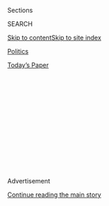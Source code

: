 <div id="app">

<div>

<div>

<div>

<div class="NYTAppHideMasthead css-1q2w90k e1suatyy0">

<div class="section css-ui9rw0 e1suatyy2">

<div class="css-eph4ug er09x8g0">

<div class="css-6n7j50">

</div>

<span class="css-1dv1kvn">Sections</span>

<div class="css-10488qs">

<span class="css-1dv1kvn">SEARCH</span>

</div>

[Skip to content](#site-content)[Skip to site
index](#site-index)

</div>

<div id="masthead-section-label" class="css-1wr3we4 eaxe0e00">

[Politics](https://www.nytimes.com/section/politics)

</div>

<div class="css-10698na e1huz5gh0">

</div>

</div>

<div id="masthead-bar-one" class="section hasLinks css-15hmgas e1csuq9d3">

<div class="css-uqyvli e1csuq9d0">

</div>

<div class="css-1uqjmks e1csuq9d1">

</div>

<div class="css-9e9ivx">

[](https://myaccount.nytimes.com/auth/login?response_type=cookie&client_id=vi)

</div>

<div class="css-1bvtpon e1csuq9d2">

[Today’s
Paper](https://www.nytimes.com/section/todayspaper)

</div>

</div>

</div>

</div>

<div data-aria-hidden="false">

<div id="site-content" data-role="main">

<div>

<div class="css-1aor85t" style="opacity:0.000000001;z-index:-1;visibility:hidden">

<div class="css-1hqnpie">

<div class="css-epjblv">

<span class="css-17xtcya">[Politics](/section/politics)</span><span class="css-x15j1o">|</span><span class="css-fwqvlz">For
Trump, Three Decades of Chasing Deals in
Russia</span>

</div>

<div class="css-k008qs">

<div class="css-1iwv8en">

<span class="css-18z7m18"></span>

<div>

</div>

</div>

<span class="css-1n6z4y">https://nyti.ms/2jRJFLZ</span>

<div class="css-1705lsu">

<div class="css-4xjgmj">

<div class="css-4skfbu" data-role="toolbar" data-aria-label="Social Media Share buttons, Save button, and Comments Panel with current comment count" data-testid="share-tools">

  - 
  - 
  - 
  - 
    
    <div class="css-6n7j50">
    
    </div>

  - 

</div>

</div>

</div>

</div>

</div>

</div>

<div id="NYT_TOP_BANNER_REGION" class="css-13pd83m">

</div>

<div id="top-wrapper" class="css-1sy8kpn">

<div id="top-slug" class="css-l9onyx">

Advertisement

</div>

[Continue reading the main
story](#after-top)

<div class="ad top-wrapper" style="text-align:center;height:100%;display:block;min-height:250px">

<div id="top" class="place-ad" data-position="top" data-size-key="top">

</div>

</div>

<div id="after-top">

</div>

</div>

<div id="sponsor-wrapper" class="css-1hyfx7x">

<div id="sponsor-slug" class="css-19vbshk">

Supported by

</div>

[Continue reading the main
story](#after-sponsor)

<div id="sponsor" class="ad sponsor-wrapper" style="text-align:center;height:100%;display:block">

</div>

<div id="after-sponsor">

</div>

</div>

<div class="css-1vkm6nb ehdk2mb0">

# For Trump, Three Decades of Chasing Deals in Russia

</div>

<div class="css-79elbk" data-testid="photoviewer-wrapper">

<div class="css-z3e15g" data-testid="photoviewer-wrapper-hidden">

</div>

<div class="css-1a48zt4 ehw59r15" data-testid="photoviewer-children">

![<span class="css-16f3y1r e13ogyst0" data-aria-hidden="true">Donald J.
Trump, a co-owner of the Miss Universe contest at the time, at an
after-party for the 2013 pageant in Moscow. He also used the visit to
Moscow to discuss development
deals.</span><span class="css-cnj6d5 e1z0qqy90" itemprop="copyrightHolder"><span class="css-1ly73wi e1tej78p0">Credit...</span><span><span>Stoyan
Vassev/Reuters</span></span></span>](https://static01.nyt.com/images/2017/01/14/us/15RUSSIA1/15RUSSIA1-articleLarge.jpg?quality=75&auto=webp&disable=upscale)

</div>

</div>

<div class="css-xt80pu e12qa4dv0">

<div class="css-18e8msd">

<div class="css-vp77d3 epjyd6m0">

<div class="css-1baulvz">

By [<span class="css-1baulvz" itemprop="name">Megan
Twohey</span>](https://www.nytimes.com/by/megan-twohey) and
[<span class="css-1baulvz last-byline" itemprop="name">Steve
Eder</span>](http://www.nytimes.com/by/steve-eder)

</div>

</div>

  - Jan. 16,
    2017

  - 
    
    <div class="css-4xjgmj">
    
    <div class="css-d8bdto" data-role="toolbar" data-aria-label="Social Media Share buttons, Save button, and Comments Panel with current comment count" data-testid="share-tools">
    
      - 
      - 
      - 
      - 
        
        <div class="css-6n7j50">
        
        </div>
    
      - 
    
    </div>
    
    </div>

</div>

</div>

<div class="section meteredContent css-1r7ky0e" name="articleBody" itemprop="articleBody">

<div class="css-1fanzo5 StoryBodyCompanionColumn">

<div class="css-53u6y8">

It was 2005, and Felix Sater, a Russian immigrant, was back in Moscow
pursuing an ambitious plan to build a Trump tower on the site of an old
pencil factory along the Moscow River that would offer hotel rooms,
condominiums and commercial office space.

Letters of intent had been signed and square footage was being analyzed.
“There was an opportunity to explore building Trump towers
internationally,” said Mr. Sater, who worked for a New York-based
development company that was a partner with Donald J. Trump on a variety
of deals during that decade. “And Russia was one of those countries.”

The president-elect’s favorable comments about President Vladimir V.
Putin of Russia and the conclusion of United States intelligence
officials that Moscow acted to help Mr. Trump’s campaign have focused
attention on Mr. Trump’s business interests in Russia. Asked about the
issue at his news conference last week, Mr. Trump was emphatic on one
point: “I have no dealings with Russia.” And he repeated, “I have no
deals that could happen in Russia because we’ve stayed away.”

The project on the old pencil factory site ultimately fizzled. And by
the time Mr. Trump entered the presidential race, he had failed to get
any real estate development off the ground in Russia. But it was not for
lack of trying.

</div>

</div>

<div class="css-1fanzo5 StoryBodyCompanionColumn">

<div class="css-53u6y8">

Mr. Trump repeatedly sought business in Russia as far back as 1987, when
he traveled there to explore building a hotel. He applied for his
trademark in the country as early as 1996. And his children and
associates have appeared in Moscow over and over in search of joint
ventures, meeting with developers and government officials.

During a trip in 2006, Mr. Sater and two of Mr. Trump’s children, Donald
Jr. and Ivanka, stayed at the historic Hotel National Moscow opposite
the Kremlin, connecting with potential partners over the course of
several days.

As recently as 2013, Mr. Trump himself was in Moscow. He had sold
Russian real estate developers the right to host his Miss Universe
pageant that year, and he used the visit as a chance to discuss
development deals, writing on Twitter at the time: “TRUMP TOWER-MOSCOW
is
next.”

</div>

</div>

<div style="max-width:100%;margin:0 auto">

<div class="css-17dprlf" data-id="100000004870264" data-slug="trump-hopes-moscow-hotels-fail" style="max-width:300px">

</div>

</div>

<div class="css-1fanzo5 StoryBodyCompanionColumn">

<div class="css-53u6y8">

As the Russian market opened up in the post-Soviet era, Mr. Trump and
his partners pursued Russians who were newly flush with cash to buy
apartments in Trump Towers in New York and Florida, sales that he
boasted about in a 2014 interview. “I know the Russians better than
anybody,” Mr. Trump told Michael D’Antonio, a Trump
[biographer](http://www.michaeldantonio.net/?page_id=160) who shared
unpublished interview transcripts with The New York Times.

</div>

</div>

<div class="css-1fanzo5 StoryBodyCompanionColumn">

<div class="css-53u6y8">

Seeking deals in Russia became part of a broader strategy to expand the
Trump brand worldwide. By the mid-2000s, Mr. Trump was transitioning to
mostly licensing his name to hotel, condominium and commercial towers
rather than building or investing in real estate himself. He discovered
that his name was especially attractive in developing countries where
the rising rich aspired to the type of ritzy glamour he personified.

While he nailed down ventures in the Philippines, India and elsewhere,
closing deals in Russia proved challenging. In 2008, Donald Trump Jr.
praised the opportunities in Russia, but also called it a “scary place”
to do business because of corruption and legal complications.

Mr. Sater said that American hotel chains that had moved into Russia did
so with straightforward agreements to manage hotels that other partners
owned. Mr. Trump, by contrast, was pursuing developments that included
residential or commercial offerings in which he would take a cut of
sales, terms that Russians were reluctant to embrace.

Even so, Mr. Trump said his efforts put him in contact with powerful
people there. “I called it my weekend in Moscow,” Mr. Trump said of his
2013 trip to Moscow during a September 2015 interview on “The Hugh
Hewitt Show.” He added: “I was with the top-level people, both oligarchs
and generals, and top of the government people. I can’t go further than
that, but I will tell you that I met the top people, and the
relationship was extraordinary.”

When asked about Mr. Trump’s claim that he had “stayed away” from
Russia, Alan Garten, general counsel for the Trump Organization, said it
was a fair characterization given that none of the development
opportunities ever materialized. Mr. Trump’s interest in Russia, he
said, was no different from his attraction to other emerging markets in
which he investigated possible ventures. Mr. Garten did not respond to
questions about whom Mr. Trump met with in Moscow in 2013 and what was
discussed.

## Stalking Deals

Ted Liebman, an architect based in New York, got the call in 1996. Mr.
Trump and Liggett-Ducat, an American tobacco company that owned property
in Moscow, wanted to build a high-end residential development near an
old Russian Olympic stadium. As they prepared to meet with officials in
Moscow, they needed sketches of the Trump tower they envisioned.

The architect scrambled to meet the request, handing over plans to Mr.
Trump at his Manhattan office. “I hope we can do this,” Mr. Liebman
recalled Mr. Trump telling him.

</div>

</div>

<div class="css-1fanzo5 StoryBodyCompanionColumn">

<div class="css-53u6y8">

Soon after, Mr. Trump was in Russia, promoting the proposal and singing
the praises of the Russian market.

“I’ve seen cities all over the world. Some I’ve liked, some I haven’t,”
Mr. Trump said at a news conference in Moscow in 1996, according to The
Moscow Times. But he added that he didn’t think he had ever been “as
impressed with the potential of a city as I have been with Moscow.”

Mr. Trump had been eyeing the potential for nearly a decade, expressing
interest to government officials ranging from the Soviet leader Mikhail
S. Gorbachev (they first met in Washington in 1987) to the military
figure Alexander Lebed.

</div>

</div>

<div class="css-79elbk" data-testid="photoviewer-wrapper">

<div class="css-z3e15g" data-testid="photoviewer-wrapper-hidden">

</div>

<div class="css-1a48zt4 ehw59r15" data-testid="photoviewer-children">

![<span class="css-16f3y1r e13ogyst0" data-aria-hidden="true">The 2013
Miss Universe pageant in Moscow. Mr. Trump sold Russian real estate
developers the right to host his Miss Universe pageant that
year.</span><span class="css-cnj6d5 e1z0qqy90" itemprop="copyrightHolder"><span class="css-1ly73wi e1tej78p0">Credit...</span><span>Maxim
Shemetov/Reuters</span></span>](https://static01.nyt.com/images/2017/01/14/us/17RUSSIA1/15RUSSIA5-articleLarge.jpg?quality=75&auto=webp&disable=upscale)

</div>

</div>

<div class="css-1fanzo5 StoryBodyCompanionColumn">

<div class="css-53u6y8">

The 1996 project never materialized, but by then Mr. Trump was already
well known in Russia. Moscow was in the midst of a construction boom,
which transformed the capital from a drab, post-Soviet expanse into a
sparkly modern city.

Yuri M. Luzhkov, Moscow’s mayor at the time, said in an interview that
he had met with Mr. Trump and showed him plans for a massive underground
shopping mall just outside the Kremlin gates. Mr. Trump suggested
connecting it to the Metro, “a very important observation,” Mr. Luzhkov
said. Today, visitors to the Okhotny Ryad shopping center can go
straight from the Metro to the Calvin Klein store without venturing into
the cold.

In the following years, Mr. Trump’s pursuit of Russia was strengthened
by a growing circle of partners and associates in Canada and the United
States who had roots in the region. Among them were Tevfik Arif, a
former Soviet-era commerce official originally from Kazakhstan who
founded a development company called the Bayrock Group, and Mr. Sater, a
partner in the firm, who had moved to New York from Russia as a child.

</div>

</div>

<div class="css-1fanzo5 StoryBodyCompanionColumn">

<div class="css-53u6y8">

Bayrock was in Trump Tower, two floors below the Trump Organization.
While working to take Trump-branded towers to Arizona, Florida and New
York’s SoHo neighborhood, Bayrock also began scouting for deals in
Russia and other countries.

“We looked at some very, very large properties in Russia,” Mr. Sater
said. “Think of a large Vegas high-rise.”

When Mr. Sater traveled to Moscow with Ivanka and Donald Trump Jr. to
meet with developers in 2006, he said their attitude could be summarized
as “nice, big city, great. Let’s do a deal here.”

Mr. Trump continued to work with Mr. Sater even after his role in a huge
stock manipulation scheme involving Mafia figures and Russian criminals
was revealed; Mr. Sater pleaded guilty and served as a government
informant.

</div>

</div>

<div class="css-79elbk" data-testid="photoviewer-wrapper">

<div class="css-z3e15g" data-testid="photoviewer-wrapper-hidden">

</div>

<div class="css-1a48zt4 ehw59r15" data-testid="photoviewer-children">

<div class="css-1xdhyk6 erfvjey0">

<span class="css-1ly73wi e1tej78p0">Image</span>

<div class="css-zjzyr8">

<div data-testid="lazyimage-container" style="height:257.77777777777777px">

</div>

</div>

</div>

<span class="css-16f3y1r e13ogyst0" data-aria-hidden="true">Mr. Trump
with Tevfik Arif, center, and Felix Sater at the Trump SoHo launch party
in 2007. Mr. Trump discussed deals in Russia with their development
company, the Bayrock Group, but they never
materialized.</span><span class="css-cnj6d5 e1z0qqy90" itemprop="copyrightHolder"><span class="css-1ly73wi e1tej78p0">Credit...</span><span>Mark
Von Holden/WireImage</span></span>

</div>

</div>

<div class="css-1fanzo5 StoryBodyCompanionColumn">

<div class="css-53u6y8">

In 2007, Mr. Trump discussed a deal for a Trump International Hotel and
Tower in Moscow that Bayrock had lined up with Russian investors.

“It would be a nonexclusive deal, so it would not have precluded me from
doing other deals in Moscow, which was very important to me,” Mr. Trump
said in a deposition in an unsuccessful libel suit he brought against
Tim O’Brien, a journalist.

</div>

</div>

<div class="css-1fanzo5 StoryBodyCompanionColumn">

<div class="css-53u6y8">

He claimed the development had fallen apart after Mr. O’Brien wrote a
book saying that Mr. Trump was worth far less than he claimed. But Mr.
Trump said he was close to striking another real estate deal in Moscow.

“We’re going to do one fairly soon,” he said. Moscow, he insisted “will
be one of the cities where we will be.”

## Making a Mark

The Trump brand did appear in Russia, but not quite as the grand edifice
the real estate mogul had envisioned.

Trump Super Premium Vodka, with the shine of bottles glazed with
24-karat gold, was presented at the Millionaire’s Fair in Moscow in
2007, and large orders for the spirits followed. The vodka was sold in
Russia as late as 2009, but eventually fizzled out. In a news release,
Mr. Trump heralded it as a “tremendous achievement.”

He tried — and failed — to start a reality show in St. Petersburg in
2008 starring a Russian mixed martial arts fighter.

But real estate developments remained a constant goal. From 2006 to
2008, his company applied for several trademarks in Russia, including
Trump, Trump Tower, Trump International Hotel and Tower, and Trump Home,
according to a record search by Sojuzpatent, a Russian intellectual
property
firm.

</div>

</div>

<div class="css-79elbk" data-testid="photoviewer-wrapper">

<div class="css-z3e15g" data-testid="photoviewer-wrapper-hidden">

</div>

<div class="css-1a48zt4 ehw59r15" data-testid="photoviewer-children">

<div class="css-1xdhyk6 erfvjey0">

<span class="css-1ly73wi e1tej78p0">Image</span>

<div class="css-zjzyr8">

<div data-testid="lazyimage-container" style="height:268.0888888888889px">

</div>

</div>

</div>

<span class="css-16f3y1r e13ogyst0" data-aria-hidden="true">In 2006, Mr.
Sater and two of Mr. Trump’s children, Donald Jr. and Ivanka, stayed at
the Hotel National Moscow across from the Kremlin, connecting with
potential partners over several
days.</span><span class="css-cnj6d5 e1z0qqy90" itemprop="copyrightHolder"><span class="css-1ly73wi e1tej78p0">Credit...</span><span>Yuri
Kadobnov/Agence France-Presse — Getty Images</span></span>

</div>

</div>

<div class="css-1fanzo5 StoryBodyCompanionColumn">

<div class="css-53u6y8">

Donald Trump Jr. became a regular presence in Russia. Speaking at a 2008
Manhattan real estate conference, he confessed to fears of doing
business in Russia, saying there is “an issue of ‘Will I ever see my
money back out of that deal or can I actually trust the person I am
doing the deal with?’” according to coverage [of his
remarks](http://www.eturbonews.com/5008/executive-talk-donald-trump-jr-bullish-russia-and-few-emerging-ma)
in eTurboNews.

</div>

</div>

<div class="css-1fanzo5 StoryBodyCompanionColumn">

<div class="css-53u6y8">

But he told the Manhattan audience that “I really prefer Moscow over all
cities in the world” and that he had visited Russia a half-dozen times
in 18 months.

In 2011, he was still at it. “Heading to the airport to go to Moscow for
business,” he tweeted that year.

Mr. Trump himself was back in Moscow in 2013, attending the Miss
Universe pageant, which he owned with NBC.

Earlier that year, at the Miss USA pageant in Las Vegas, he had
announced that Aras and Emin Agalarov, father and son real estate
developers in Russia, would host the worldwide competition.

Erin Brady, that year’s Miss USA winner, who watched the announcement
from backstage of the auditorium at Planet Hollywood Resort and Casino,
said the news was a surprise. She was expecting one of the Latin
American countries where beauty pageants are widely celebrated.

“I was like, ‘Wow, Russia, I never thought of that,’” she
said.

</div>

</div>

<div style="max-width:100%;margin:0 auto">

<div class="css-17dprlf" data-id="100000004799217" data-slug="news-tips-article-promo" style="max-width:580px">

</div>

</div>

<div class="css-1fanzo5 StoryBodyCompanionColumn">

<div class="css-53u6y8">

Phil Ruffin, Mr. Trump’s partner in the Trump International Hotel and
Tower in Las Vegas, said he was happy to lend him his new Global 5000
private plane for the trip. He and his wife met Mr. Trump in Moscow,
also checking into the Ritz-Carlton. Mr. Ruffin said he and Mr. Trump
had lunch at the hotel with the Agalarovs.

The Agalarovs also reportedly hosted a dinner for Mr. Trump the night of
the pageant, along with Herman Gref, a former Russian economy minister
who serves as chief executive of the state-controlled Sberbank PJSC,
according to Bloomberg News.

Talk of development deals swirled around the visit, and Mr. Trump sent
out his tweet, promising that Trump Tower Moscow was coming.

But the tower never appeared on the skyline.

</div>

</div>

</div>

<div>

</div>

<div>

</div>

<div>

</div>

<div>

<div id="bottom-wrapper" class="css-1ede5it">

<div id="bottom-slug" class="css-l9onyx">

Advertisement

</div>

[Continue reading the main
story](#after-bottom)

<div id="bottom" class="ad bottom-wrapper" style="text-align:center;height:100%;display:block;min-height:90px">

</div>

<div id="after-bottom">

</div>

</div>

</div>

</div>

</div>

## Site Index

<div>

</div>

## Site Information Navigation

  - [© <span>2020</span> <span>The New York Times
    Company</span>](https://help.nytimes.com/hc/en-us/articles/115014792127-Copyright-notice)

<!-- end list -->

  - [NYTCo](https://www.nytco.com/)
  - [Contact
    Us](https://help.nytimes.com/hc/en-us/articles/115015385887-Contact-Us)
  - [Work with us](https://www.nytco.com/careers/)
  - [Advertise](https://nytmediakit.com/)
  - [T Brand Studio](http://www.tbrandstudio.com/)
  - [Your Ad
    Choices](https://www.nytimes.com/privacy/cookie-policy#how-do-i-manage-trackers)
  - [Privacy](https://www.nytimes.com/privacy)
  - [Terms of
    Service](https://help.nytimes.com/hc/en-us/articles/115014893428-Terms-of-service)
  - [Terms of
    Sale](https://help.nytimes.com/hc/en-us/articles/115014893968-Terms-of-sale)
  - [Site
    Map](https://spiderbites.nytimes.com)
  - [Help](https://help.nytimes.com/hc/en-us)
  - [Subscriptions](https://www.nytimes.com/subscription?campaignId=37WXW)

</div>

</div>

</div>

</div>
